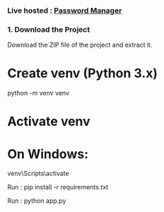 ### Live hosted : [Password Manager](https://advaithk.pythonanywhere.com)





### 1. Download the Project
Download the ZIP file of the project and extract it.

# Create venv (Python 3.x)
python -m venv venv

# Activate venv
# On Windows:
venv\Scripts\activate

Run : pip install -r requirements.txt

Run : python app.py

